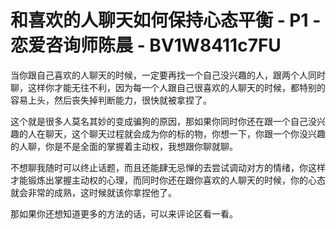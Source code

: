 # 和喜欢的人聊天如何保持心态平衡 - P1 - 恋爱咨询师陈晨 - BV1W8411c7FU

当你跟自己喜欢的人聊天的时候，一定要再找一个自己没兴趣的人，跟两个人同时聊，这样你才能无往不利，因为每一个人跟自己很喜欢的人聊天的时候，都特别的容易上头，然后丧失掉判断能力，很快就被拿捏了。

这个就是很多人莫名其妙的变成骗狗的原因，那如果你同时你还在跟一个自己没兴趣的人在聊天，这个聊天过程就会成为你的标的物，你想一下，你跟一个你没兴趣的人聊，你是不是全面的掌握着主动权，我想跟你聊就聊。

不想聊我随时可以终止话题，而且还能肆无忌惮的去尝试调动对方的情绪，你这样才能锻炼出掌握主动权的心理，而同时你还在跟你喜欢的人聊天的时候，你的心态就会非常的成熟，这时候就该你拿捏他了。

那如果你还想知道更多的方法的话，可以来评论区看一看。